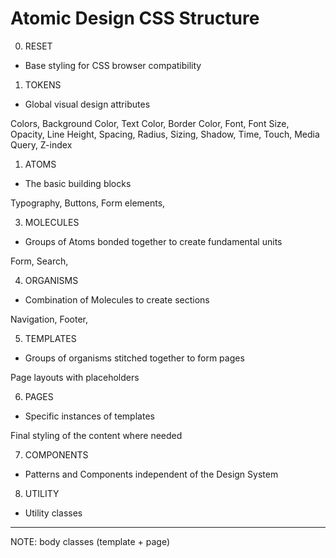 # Atomic Design CSS Structure

0.  RESET

- Base styling for CSS browser compatibility

1.  TOKENS

- Global visual design attributes

Colors, Background Color, Text Color, Border Color, Font, Font Size, Opacity, Line Height, Spacing, Radius, Sizing, Shadow, Time, Touch, Media Query, Z-index

1.  ATOMS

- The basic building blocks

Typography, Buttons, Form elements,

3.  MOLECULES

- Groups of Atoms bonded together to create fundamental units

Form, Search,

4.  ORGANISMS

- Combination of Molecules to create sections

Navigation, Footer,

5.  TEMPLATES

- Groups of organisms stitched together to form pages

Page layouts with placeholders

6.  PAGES

- Specific instances of templates

Final styling of the content where needed

7.  COMPONENTS

- Patterns and Components independent of the Design System

8.  UTILITY

- Utility classes

---

NOTE: body classes (template + page)
